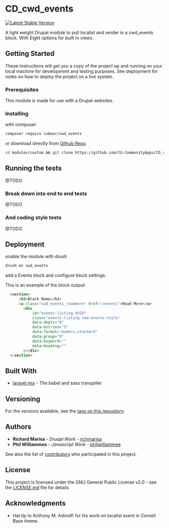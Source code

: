 # CD_cwd_events

[![Latest Stable Version](https://img.shields.io/packagist/v/cubear/cwd_events.svg?style=flat-square)](https://packagist.org/packages/cubear/cwd_events)

A light weight Drupal module to pull localist and render in a cwd_events block. With Eight options for built in views.

## Getting Started

These instructions will get you a copy of the project up and running on your local machine for development and testing purposes. See deployment for notes on how to deploy the project on a live system.

### Prerequisites

This module is made for use with a Drupal websites.

### Installing

with composer

```bash
composer require cubear/cwd_events
```

or download directly from [Github Repo](https://github.com/CU-CommunityApps/CD_cwd_events).

```bash
cd modules/custom && git clone https://github.com/CU-CommunityApps/CD_cwd_events
```

## Running the tests

@TODO

### Break down into end to end tests

@TODO

### And coding style tests

@TODO

## Deployment

enable the module with drush

```bash
drush en cwd_events
```

add a Events block and configure block settings.

This is an example of the block output:

```HTML
  <section>
      <h2>Block Name</h2>
      <a class="cwd_events_readmore" href="/events">Read More</a>
        <div
            id="events-listing-UUID"
            class="events-listing cwd-events-style"
            data-depts="0"
            data-entries="5"
            data-format="modern_standard"
            data-group="0"
            data-keyword=""
            data-heading=""
        ></div>
  </section>
```

## Built With

* [laravel mix](https://github.com/JeffreyWay/laravel-mix) - The babel and sass transpiller

## Versioning

For the versions available, see the [tags on this repository](https://github.com/CU-CommunityApps/CD_cwd_events/tags).

## Authors

* **Richard Marisa** - *Druapl Work* - [richmarisa](https://github.com/richmarisa)
* **Phil Williammee** - *Javascript Work* - [philwilliammee](https://github.com/philwilliammee)

See also the list of [contributors](https://github.com/CU-CommunityApps/CD_cwd_events/graphs/contributors) who participated in this project.

## License

This project is licensed under the GNU General Public License v2.0 - see the [LICENSE.md](https://github.com/CU-CommunityApps/CD_cwd_events/blob/master/LICENSE) file for details

## Acknowledgments

* Hat tip to Anthony M. Adinolfi for his work on localist event in Cornell Base theme.
